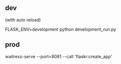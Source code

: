 
## dev

(with auto reload)

FLASK_ENV=development python development_run.py

## prod

waitress-serve --port=8081 --call 'flaskr:create_app'